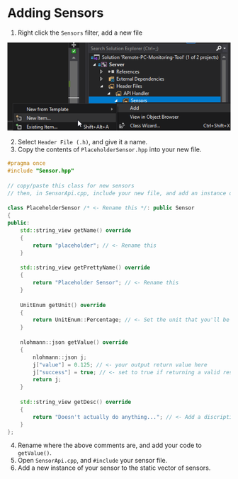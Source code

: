# Adding Sensors

1. Right click the `Sensors` filter, add a new file 

![](devenv_u8LlQXG9mc.png)

2. Select `Header File (.h)`, and give it a name.
3. Copy the contents of `PlaceholderSensor.hpp` into your new file.

```cpp
#pragma once
#include "Sensor.hpp"

// copy/paste this class for new sensors
// then, in SensorApi.cpp, include your new file, and add an instance of your sensor to g_sensors

class PlaceholderSensor /* <- Rename this */: public Sensor
{
public:
	std::string_view getName() override
	{
		return "placeholder"; // <- Rename this
	}

	std::string_view getPrettyName() override
	{
		return "Placeholder Sensor"; // <- Rename this
	}
	
	UnitEnum getUnit() override
	{
		return UnitEnum::Percentage; // <- Set the unit that you'll be returnning
	}
	
	nlohmann::json getValue() override 
	{
		nlohmann::json j;
		j["value"] = 0.125; // <- your output return value here
		j["success"] = true; // <- set to true if returning a valid result
		return j;
	}

	std::string_view getDesc() override
	{
		return "Doesn't actually do anything..."; // <- Add a discription
	}
};
```
4. Rename where the above comments are, and add your code to `getValue()`.
5. Open `SensorApi.cpp`, and `#include` your sensor file.
6. Add a new instance of your sensor to the static vector of sensors.